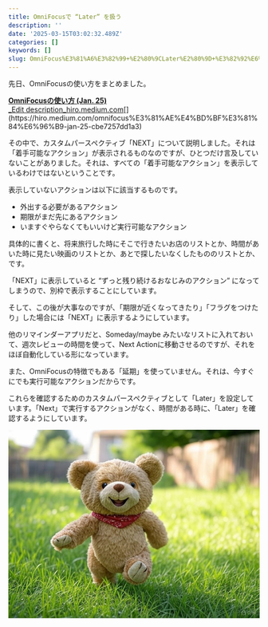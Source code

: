 ```yaml
---
title: OmniFocusで “Later” を扱う
description: ''
date: '2025-03-15T03:02:32.489Z'
categories: []
keywords: []
slug: OmniFocus%E3%81%A6%E3%82%99+%E2%80%9CLater%E2%80%9D+%E3%82%92%E6%89%B1%E3%81%86
---
```

先日、OmniFocusの使い方をまとめました。

[**OmniFocusの使い方 (Jan. 25)**  
_Edit description_hiro.medium.com](https://hiro.medium.com/omnifocus%E3%81%AE%E4%BD%BF%E3%81%84%E6%96%B9-jan-25-cbe7257dd1a3 "https://hiro.medium.com/omnifocus%E3%81%AE%E4%BD%BF%E3%81%84%E6%96%B9-jan-25-cbe7257dd1a3")[](https://hiro.medium.com/omnifocus%E3%81%AE%E4%BD%BF%E3%81%84%E6%96%B9-jan-25-cbe7257dd1a3)

その中で、カスタムパースペクティブ「NEXT」について説明しました。それは「着手可能なアクション」が表示されるものなのですが、ひとつだけ言及していないことがありました。それは、すべての「着手可能なアクション」を表示しているわけではないということです。

表示していないアクションは以下に該当するものです。

*   外出する必要があるアクション
*   期限がまだ先にあるアクション
*   いますぐやらなくてもいいけど実行可能なアクション

具体的に書くと、将来旅行した時にそこで行きたいお店のリストとか、時間があいた時に見たい映画のリストとか、あとで探したいなくしたもののリストとか、です。

「NEXT」に表示していると “ずっと残り続けるおなじみのアクション” になってしまうので、別枠で表示することにしています。

そして、この後が大事なのですが、「期限が近くなってきたり」「フラグをつけたり」した場合には「NEXT」に表示するようにしています。

他のリマインダーアプリだと、Someday/maybe みたいなリストに入れておいて、週次レビューの時間を使って、Next Actionに移動させるのですが、それをほぼ自動化している形になっています。

また、OmniFocusの特徴でもある「延期」を使っていません。それは、今すぐにでも実行可能なアクションだからです。

これらを確認するためのカスタムパースペクティブとして「Later」を設定しています。「Next」で実行するアクションがなく、時間がある時に、「Later」を確認するようにしています。

![](1__JU9LuhvNwJJACVfjyNn__gA.jpeg)
